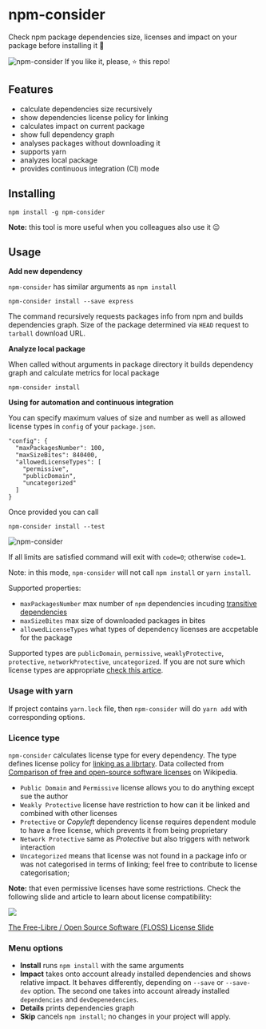# npm-consider

Check npm package dependencies size, licenses and impact on your package before installing it 🤔

![npm-consider](https://i.imgur.com/eAQPbHL.gif)
If you like it, please, ⭐️ this repo!
## Features

* calculate dependencies size recursively
* show dependencies license policy for linking
* calculates impact on current package
* show full dependency graph
* analyses packages without downloading it
* supports yarn
* analyzes local package
* provides continuous integration (CI) mode


## Installing

```
npm install -g npm-consider
```
**Note:** this tool is more useful when you colleagues also use it 😉
## Usage

**Add new dependency**

`npm-consider` has similar arguments as `npm install`

```
npm-consider install --save express
```
The command recursively requests packages info from npm and builds dependencies graph. Size of the package determined via `HEAD` request to `tarball` download URL.

**Analyze local package**

When called without arguments in package directory it builds dependency graph and calculate metrics for local package

```
npm-consider install
```

**Using for automation and continuous integration**

You can specify maximum values of size and number as well as allowed license types in `config` of your `package.json`. 

```
"config": {
  "maxPackagesNumber": 100,
  "maxSizeBites": 840400,
  "allowedLicenseTypes": [
    "permissive",
    "publicDomain",
    "uncategorized"
  ]
}
```

Once provided you can call

```
npm-consider install --test
```

![npm-consider](https://i.imgur.com/eo4HbDb.gif)

If all limits are satisfied command will exit with `code=0`; otherwise `code=1`.

Note: in this mode, `npm-consider` will not call `npm install` or `yarn install`.

Supported properties:

 * `maxPackagesNumber` max number of `npm` dependencies incuding [transitive dependencies](https://en.wikipedia.org/wiki/Transitive_dependency)
 * `maxSizeBites` max size of downloaded packages in bites
 * `allowedLicenseTypes` what types of dependency licenses are accpetable for the package
 
Supported types are `publicDomain`, `permissive`, `weaklyProtective`, `protective`, `networkProtective`, `uncategorized`.
If you are not sure which license types are appropriate [check this artice](https://medium.com/@vovabilonenko/licenses-of-npm-dependencies-bacaa00c8c65).

### Usage with yarn

If project contains `yarn.lock` file, then `npm-consider` will do `yarn add` with corresponding options.

### Licence type

`npm-consider` calculates license type for every dependency. The type defines license policy for [linking as a librtary](https://en.wikipedia.org/wiki/Library_(computing)#Linking). Data collected from [Comparison of free and open-source software licenses](https://en.wikipedia.org/wiki/Comparison_of_free_and_open-source_software_licenses) on Wikipedia.

 * `Public Domain` and `Permissive` license allows you to do anything except sue the author
 * `Weakly Protective` license have restriction to how can it be linked and combined with other licenses
 * `Protective` or *Copyleft* dependency license requires dependent module to have a free license, which prevents it from being proprietary
 * `Network Protective` same as *Protective* but also triggers with network interaction
 * `Uncategorized` means that license was not found in a package info or was not categorised in terms of linking; feel free to contribute to license categorisation;

**Note:** that even permissive licenses have some restrictions. Check the following slide and article to learn about license compatibility:

![](https://www.dwheeler.com/essays/floss-license-slide-image.png)

[The Free-Libre / Open Source Software (FLOSS) License Slide](https://www.dwheeler.com/essays/floss-license-slide.html)

### Menu options


* **Install** runs `npm install` with the same arguments
* **Impact** takes onto account already installed dependencies and shows relative impact. It behaves differently, depending on `--save` or `--save-dev` option. The second one takes into account already installed `dependencies` and `devDepenedencies`.
* **Details** prints dependencies graph
* **Skip** cancels `npm install`; no changes in your project will apply.
